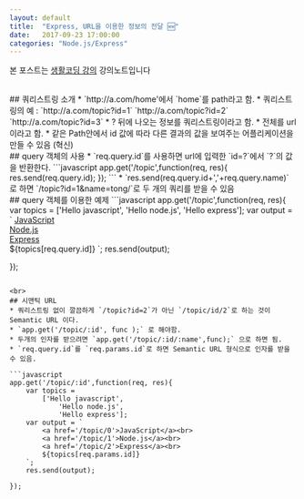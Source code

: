 ```yaml
---
layout: default
title:  "Express, URL을 이용한 정보의 전달 🆕"
date:   2017-09-23 17:00:00
categories: "Node.js/Express"
---
```


본 포스트는 [생활코딩 강의](https://www.inflearn.com/course/nodejs-강좌-생활코딩) 강의노트입니다


<br>
## 쿼리스트링 소개
* `http://a.com/home'에서 `home`를 path라고 함.
* 쿼리스트링의 예 : `http://a.com/topic?id=1` `http://a.com/topic?id=2` `http://a.com/topic?id=3`
* ? 뒤에 나오는 정보를 쿼리스트링이라고 함.
* 전체를 url 이라고 함.
* 같은 Path안에서 id 값에 따라 다른 결과의 값을 보여주는 어플리케이션을 만들 수 있음 (혁신)


<br>
## query 객체의 사용
* `req.query.id`를 사용하면 url에 입력한 `id=?`에서 `?`의 값을 반환한다.
```javascript
app.get('/topic',function(req, res){
   res.send(req.query.id);
});
```
* `res.send(req.query.id+','+req.query.name)` 로 하면 `/topic?id=1&name=tong/`로 두 개의 쿼리를 받을 수 있음

<br>
## query 객체를 이용한 예제
```javascript
app.get('/topic',function(req, res){
    var topics =
        ['Hello javascript',
            'Hello node.js',
            'Hello express'];
    var output = `
        <a href='/topic?id=0'>JavaScript</a><br>
        <a href='/topic?id=1'>Node.js</a><br>
        <a href='/topic?id=2'>Express</a><br>
        ${topics[req.query.id]}
    `;
    res.send(output);

});
```

<br>
## 시맨틱 URL
* 쿼리스트링 없이 깔끔하게 `/topic?id=2`가 아닌 `/topic/id/2`로 하는 것이 Semantic URL 이다.
* `app.get('/topic/:id', func );` 로 해야함.
* 두개의 인자를 받으려면 `app.get('/topic/:id/:name',func);` 으로 하면 됨.
* `req.query.id`를 `req.params.id`로 하면 Semantic URL 형식으로 인자를 받을 수 있음.

```javascript
app.get('/topic/:id',function(req, res){
    var topics =
        ['Hello javascript',
            'Hello node.js',
            'Hello express'];
    var output = `
        <a href='/topic/0'>JavaScript</a><br>
        <a href='/topic/1'>Node.js</a><br>
        <a href='/topic/2'>Express</a><br>
        ${topics[req.params.id]}
    `;
    res.send(output);

});
```